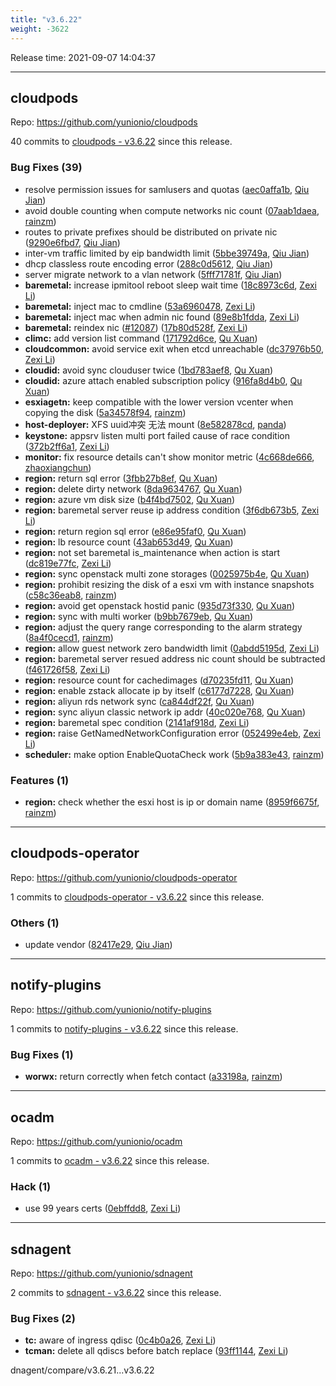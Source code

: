 ```yaml
---
title: "v3.6.22"
weight: -3622
---
```


Release time: 2021-09-07 14:04:37

---
## cloudpods

Repo: https://github.com/yunionio/cloudpods

40 commits to [cloudpods - v3.6.22] since this release.

### Bug Fixes (39)
- resolve permission issues for samlusers and quotas ([aec0affa1b](https://github.com/yunionio/cloudpods/commit/aec0affa1b0ce2e0f54123e9c6fd4ed267c0e89e), [Qiu Jian](mailto:qiujian@yunionyun.com))
- avoid double counting when compute networks nic count ([07aab1daea](https://github.com/yunionio/cloudpods/commit/07aab1daea327043a3f362c7186a7518427dafe7), [rainzm](mailto:mjoycarry@gmail.com))
- routes to private prefixes should be distributed on private nic ([9290e6fbd7](https://github.com/yunionio/cloudpods/commit/9290e6fbd7a7d3eb3d35fef2e4720c49d69690a9), [Qiu Jian](mailto:qiujian@yunionyun.com))
- inter-vm traffic limited by eip bandwidth limit ([5bbe39749a](https://github.com/yunionio/cloudpods/commit/5bbe39749a3b8f20357e92e611dceb649f29db6c), [Qiu Jian](mailto:qiujian@yunionyun.com))
- dhcp classless route encoding error ([288c0d5612](https://github.com/yunionio/cloudpods/commit/288c0d561293321c0576261fe19c6afc1d71a97b), [Qiu Jian](mailto:qiujian@yunionyun.com))
- server migrate network to a vlan network ([5fff71781f](https://github.com/yunionio/cloudpods/commit/5fff71781f4165fc76d33b2811c5093cee3154c4), [Qiu Jian](mailto:qiujian@yunionyun.com))
- **baremetal:** increase ipmitool reboot sleep wait time ([18c8973c6d](https://github.com/yunionio/cloudpods/commit/18c8973c6d248c14e567e9854a8fb7daedcff16f), [Zexi Li](mailto:zexi.li@icloud.com))
- **baremetal:** inject mac to cmdline ([53a6960478](https://github.com/yunionio/cloudpods/commit/53a6960478a05fed760883d1686dd75c235d5964), [Zexi Li](mailto:zexi.li@icloud.com))
- **baremetal:** inject mac when admin nic found ([89e8b1fdda](https://github.com/yunionio/cloudpods/commit/89e8b1fdda60a7d5f8e24e817698e8ae05ae6545), [Zexi Li](mailto:zexi.li@icloud.com))
- **baremetal:** reindex nic ([#12087](https://github.com/yunionio/cloudpods/issues/12087)) ([17b80d528f](https://github.com/yunionio/cloudpods/commit/17b80d528f94418869d60c641332fc488f6af0d9), [Zexi Li](mailto:zexi.li@icloud.com))
- **climc:** add version list command ([171792d6ce](https://github.com/yunionio/cloudpods/commit/171792d6cef6f666f03baa3950d9079095be24da), [Qu Xuan](mailto:quxuan@yunionyun.com))
- **cloudcommon:** avoid service exit when etcd unreachable ([dc37976b50](https://github.com/yunionio/cloudpods/commit/dc37976b50aacd08abb7dbf238723c64f639306c), [Zexi Li](mailto:zexi.li@icloud.com))
- **cloudid:** avoid sync clouduser twice ([1bd783aef8](https://github.com/yunionio/cloudpods/commit/1bd783aef87abb2b09c1853766af260ebaf6abc6), [Qu Xuan](mailto:quxuan@yunionyun.com))
- **cloudid:** azure attach enabled subscription policy ([916fa8d4b0](https://github.com/yunionio/cloudpods/commit/916fa8d4b004abe2979487aa5ceeef86cddb80ca), [Qu Xuan](mailto:quxuan@yunionyun.com))
- **esxiagetn:** keep compatible with the lower version vcenter when copying the disk ([5a34578f94](https://github.com/yunionio/cloudpods/commit/5a34578f94bbe35aac7a80887049d9bbbaaa8bc2), [rainzm](mailto:mjoycarry@gmail.com))
- **host-deployer:** XFS uuid冲突 无法 mount ([8e582878cd](https://github.com/yunionio/cloudpods/commit/8e582878cdbf7dc140522e57eec3876d30609294), [panda](mailto:yaoshicheng@jd.com))
- **keystone:** appsrv listen multi port failed cause of race condition ([372b2ff6a1](https://github.com/yunionio/cloudpods/commit/372b2ff6a1b16f818e8320f6e406d97c6b96e65d), [Zexi Li](mailto:zexi.li@icloud.com))
- **monitor:** fix resource details can't show monitor metric ([4c668de666](https://github.com/yunionio/cloudpods/commit/4c668de66669fd3cc055a5863943960dd53610f0), [zhaoxiangchun](mailto:1422928955@qq.com))
- **region:** return sql error ([3fbb27b8ef](https://github.com/yunionio/cloudpods/commit/3fbb27b8ef65a4d57bf3f2ccad9433fe49976583), [Qu Xuan](mailto:quxuan@yunionyun.com))
- **region:** delete dirty network ([8da9634767](https://github.com/yunionio/cloudpods/commit/8da9634767e1b15b808f02429eddb93494d53d95), [Qu Xuan](mailto:quxuan@yunionyun.com))
- **region:** azure vm disk size ([b4f4bd7502](https://github.com/yunionio/cloudpods/commit/b4f4bd7502f35ac15e1e26ac9356ab91fe063310), [Qu Xuan](mailto:quxuan@yunionyun.com))
- **region:** baremetal server reuse ip address condition ([3f6db673b5](https://github.com/yunionio/cloudpods/commit/3f6db673b5620cbbd88258c3aab47cb36fceab85), [Zexi Li](mailto:zexi.li@icloud.com))
- **region:** return region sql error ([e86e95faf0](https://github.com/yunionio/cloudpods/commit/e86e95faf034d74bb235da23bf2a7a06fda2728a), [Qu Xuan](mailto:quxuan@yunionyun.com))
- **region:** lb resource count ([43ab653d49](https://github.com/yunionio/cloudpods/commit/43ab653d49498c6fc60bef175c6887a05b5494c3), [Qu Xuan](mailto:quxuan@yunionyun.com))
- **region:** not set baremetal is_maintenance when action is start ([dc819e77fc](https://github.com/yunionio/cloudpods/commit/dc819e77fcf99344ed0281bcbc972b4aa8544975), [Zexi Li](mailto:zexi.li@icloud.com))
- **region:** sync openstack multi zone storages ([0025975b4e](https://github.com/yunionio/cloudpods/commit/0025975b4ee6e69713e8867d66fc91b06af9ba40), [Qu Xuan](mailto:quxuan@yunionyun.com))
- **region:** prohibit resizing the disk of a esxi vm with instance snapshots ([c58c36eab8](https://github.com/yunionio/cloudpods/commit/c58c36eab8102896fa4c12155024ab64c9369efc), [rainzm](mailto:mjoycarry@gmail.com))
- **region:** avoid get openstack hostid panic ([935d73f330](https://github.com/yunionio/cloudpods/commit/935d73f3305ef4fa74b62dfd3a40c80384c241c6), [Qu Xuan](mailto:quxuan@yunionyun.com))
- **region:** sync with multi worker ([b9bb7679eb](https://github.com/yunionio/cloudpods/commit/b9bb7679eb0115ae491c1e6d4fb916e085884fba), [Qu Xuan](mailto:quxuan@yunionyun.com))
- **region:** adjust the query range corresponding to the alarm strategy ([8a4f0cecd1](https://github.com/yunionio/cloudpods/commit/8a4f0cecd161d6df4a6326e2b3a9b7e1a0039dc0), [rainzm](mailto:mjoycarry@gmail.com))
- **region:** allow guest network zero bandwidth limit ([0abdd5195d](https://github.com/yunionio/cloudpods/commit/0abdd5195d0c7cf3524087b993470d98eb6d2600), [Zexi Li](mailto:zexi.li@qq.com))
- **region:** baremetal server resued address nic count should be subtracted ([f461726f58](https://github.com/yunionio/cloudpods/commit/f461726f584e9018d653da810e7857d7560e99c4), [Zexi Li](mailto:zexi.li@icloud.com))
- **region:** resource count for cachedimages ([d70235fd11](https://github.com/yunionio/cloudpods/commit/d70235fd119eacd21393d3b7d244471cb7b78ab7), [Qu Xuan](mailto:quxuan@yunionyun.com))
- **region:** enable zstack allocate ip by itself ([c6177d7228](https://github.com/yunionio/cloudpods/commit/c6177d72284225c5018e2e8a2fe6fd5b989bd22e), [Qu Xuan](mailto:quxuan@yunionyun.com))
- **region:** aliyun rds network sync ([ca844df22f](https://github.com/yunionio/cloudpods/commit/ca844df22f0514d353bcf544466f85f496f47131), [Qu Xuan](mailto:qu_xuan@icloud.com))
- **region:** sync aliyun classic network ip addr ([40c020e768](https://github.com/yunionio/cloudpods/commit/40c020e768f20c158fcf6c5df7b5935a6c343727), [Qu Xuan](mailto:quxuan@yunionyun.com))
- **region:** baremetal spec condition ([2141af918d](https://github.com/yunionio/cloudpods/commit/2141af918d994e08696b6b9a5366291ee57f083c), [Zexi Li](mailto:zexi.li@icloud.com))
- **region:** raise GetNamedNetworkConfiguration error ([052499e4eb](https://github.com/yunionio/cloudpods/commit/052499e4eb62ff9ffa698fbb1b23dd940810e9c4), [Zexi Li](mailto:zexi.li@icloud.com))
- **scheduler:** make option EnableQuotaCheck work ([5b9a383e43](https://github.com/yunionio/cloudpods/commit/5b9a383e43d53f4598f0a42eaa817fdc3aa9b943), [rainzm](mailto:mjoycarry@gmail.com))

### Features (1)
- **region:** check whether the esxi host is ip or domain name ([8959f6675f](https://github.com/yunionio/cloudpods/commit/8959f6675f9e235ba25953abc8f0483a8f6bc4a2), [rainzm](mailto:mjoycarry@gmail.com))

[cloudpods - v3.6.22]: https://github.com/yunionio/cloudpods/compare/v3.6.21...v3.6.22
---
## cloudpods-operator

Repo: https://github.com/yunionio/cloudpods-operator

1 commits to [cloudpods-operator - v3.6.22] since this release.

### Others (1)
- update vendor ([82417e29](https://github.com/yunionio/cloudpods-operator/commit/82417e29a73ddc0bab57db3ba80e7cb81b3092bf), [Qiu Jian](mailto:qiujian@yunionyun.com))

[cloudpods-operator - v3.6.22]: https://github.com/yunionio/cloudpods-operator/compare/v3.6.21...v3.6.22
---
## notify-plugins

Repo: https://github.com/yunionio/notify-plugins

1 commits to [notify-plugins - v3.6.22] since this release.

### Bug Fixes (1)
- **worwx:** return correctly when fetch contact ([a33198a](https://github.com/yunionio/notify-plugins/commit/a33198a1e342a855fd7f57586bce90a45349945c), [rainzm](mailto:mjoycarry@gmail.com))

[notify-plugins - v3.6.22]: https://github.com/yunionio/notify-plugins/compare/v3.6.21...v3.6.22
---
## ocadm

Repo: https://github.com/yunionio/ocadm

1 commits to [ocadm - v3.6.22] since this release.

### Hack (1)
- use 99 years certs ([0ebffdd8](https://github.com/yunionio/ocadm/commit/0ebffdd8e09a153ab9434493c9a06d8222a851eb), [Zexi Li](mailto:zexi.li@icloud.com))

[ocadm - v3.6.22]: https://github.com/yunionio/ocadm/compare/v3.6.21...v3.6.22
---
## sdnagent

Repo: https://github.com/yunionio/sdnagent

2 commits to [sdnagent - v3.6.22] since this release.

### Bug Fixes (2)
- **tc:** aware of ingress qdisc ([0c4b0a26](https://github.com/yunionio/sdnagen/commit/0c4b0a267b9c3fee8f6444bf3f0c9663ab640c61), [Zexi Li](mailto:zexi.li@icloud.com))
- **tcman:** delete all qdiscs before batch replace ([93ff1144](https://github.com/yunionio/sdnagen/commit/93ff11444db96f5d4f969e168b6262303b4caac0), [Zexi Li](mailto:zexi.li@qq.com))

[sdnagent - v3.6.22]: https://github.com/yunionio/sdnagent/compare/v3.6.21...v3.6.22
dnagent/compare/v3.6.21...v3.6.22
